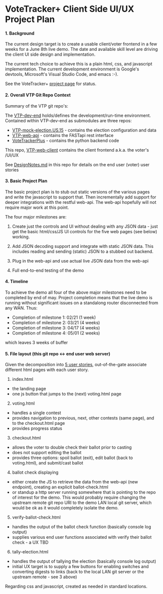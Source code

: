 # VoteTracker+ Client Side UI/UX Project Plan

#### 1. Background

The current design target is to create a usable client/voter frontend in a few weeks for a June 8th live demo.  The date and available skill level are driving the client UI side design and implementation.

The current tech choice to achieve this is a plain html, css, and javascript implementation.  The current development  environment is Google's devtools, Microsoft's Visual Studio Code, and emacs :-).

See the VoteTracker+ [project page](https://github.com/orgs/TrustTheVote-Project/projects/2/views/1) for status.

#### 2. Overall VTP Git Repo Context

Summary of the VTP git repo's:

The [VTP-dev-end](https://github.com/TrustTheVote-Project/VTP-dev-env) holds/defines the development/run-time environment.  Contained within VTP-dev-end as submodules are three repos:
- [VTP-mock-election.US.15](https://github.com/TrustTheVote-Project/VTP-mock-election.US.15) - contains the election configuration and data
- [VTP-web-api](https://github.com/TrustTheVote-Project/VTP-web-api) - contains the FASTapi rest interface
- [VoteTrackerPlus](https://github.com/TrustTheVote-Project/VoteTrackerPlus) - contains the python backend code

This repo, [VTP-web-client](https://github.com/TrustTheVote-Project/VTP-web-client) contains the client frontend a.k.a. the voter's /UI/UX

See [DesignNotes.md](DesignNotes.md) in this repo for details on the end user (voter) user stories 

#### 3. Basic Project Plan

The basic project plan is to stub out static versions of the various pages and write the javascript to support that.  Then incrementally add support for deeper integrations with the restful web-api.  The web-api hopefully will not require major work at this point.

The four major milestones are:

1. Create just the controls and UI without dealing with any JSON data - just get the basic html/css/JS UI controls for the five web pages (see below) working.

2. Add JSON decoding support and integrate with static JSON data.  This includes reading and sending (static) JSON to a stubbed out backend.

3. Plug in the web-api and use actual live JSON data from the web-api

4. Full end-to-end testing of the demo

#### 4. Timeline

To achieve the demo all four of the above major milestones need to be completed by end of may.  Project completion means that the live demo is running without significant issues on a standalong router disconnected from any WAN.  Thus:

- Completion of milestone 1: 02/21 (1 week)
- Completion of milestone 2: 03/21 (4 weeks)
- Completion of milestone 3: 04/17 (4 weeks)
- Completion of milestone 4: 05/01 (2 weeks)

which leaves 3 weeks of buffer

#### 5. File layout (this git repo <-> end user web server)

Given the decomposition into [5 user stories](./DesingNotes.md), out-of-the-gate associate different html pages with each user story.

1. index.html
 - the landing page
 - one js button that jumps to the (next) voting.html page
2. voting.html
 - handles a single contest
 - provides navigation to previous, next, other contests (same page), and to the checkout.html page
 - provides progress status
3. checkout.html
 - allows the voter to double check their ballot prior to casting
 - does not support editing the ballot
 - provides three options: spoil ballot (exit), edit ballot (back to voting.html), and submit/cast ballot
4. ballot check displaying
 - either create the JS to retrieve the data from the web-api (new endpoint), creating an explicit ballot-check.html
 - or standup a http server running somewhere that is pointing to the repo of interest for the demo.  This would probably require changing the upstream remote git repo URI to the demo LAN local git server, which would be ok as it would completely isolate the demo.
5. verify-ballot-check.html
 - handles the output of the ballot check function (basically console log output)
 - supplies various end user functions associated with verify their ballot check - a UX TBD
6. tally-election.html
 - handles the output of tallying the election (basically console log output)
- initial UX target is to supply a few buttons for enabling switches and converting digests to links (back to the local LAN git server or the upstream remote - see 3 above)

Regarding css and javascript, created as needed in standard locations.
